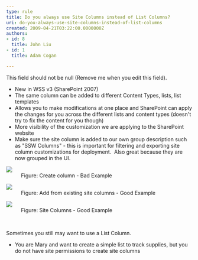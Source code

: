 ```yaml
---
type: rule
title: Do you always use Site Columns instead of List Columns?
uri: do-you-always-use-site-columns-instead-of-list-columns
created: 2009-04-21T03:22:00.0000000Z
authors:
- id: 8
  title: John Liu
- id: 1
  title: Adam Cogan

---
```




<span class='intro'> This field should not be null (Remove me when you edit this field). </span>

<ul>
<li>New in WSS v3 (SharePoint 2007) 
<li>The same column can be added to different Content Types, lists, list templates 
<li>Allows you to make modifications at one place and SharePoint can apply the changes for you across the different lists and content types (doesn't try to fix the content for you though) 
<li>More visibility of the customization we are applying to the SharePoint website 
<li>Make sure the site column is added to our own group description such as &quot;SSW Columns&quot; - this is important for filtering and exporting site column customizations for deployment.&#160; Also great because they are now grouped in the UI.</li></ul>
<dl class="badImage">
<dt><img src="/Standards/SoftwareDevelopment/RulesToBetterSharePoint/PublishingImages/ListColumn.png" /></dt>
<dd>Figure&#58; Create column - Bad Example </dd></dl>
<dl class="goodImage">
<dt><img src="/Standards/SoftwareDevelopment/RulesToBetterSharePoint/PublishingImages/SiteColumn.png" /></dt>
<dd>Figure&#58; Add from existing site columns - Good Example </dd></dl>
<dl class="goodImage">
<dt><img src="/Standards/SoftwareDevelopment/RulesToBetterSharePoint/PublishingImages/SSWColumns_small.jpg" /></dt>
<dd>Figure&#58; Site Columns - Good Example </dd></dl>
<p></p>
<p>&#160;</p>
<p>Sometimes you still may want to use a List Column.</p>
<ul>
<li>You are Mary and want to create a simple list to track supplies, but you do not have site permissions to create site columns</li></ul>


